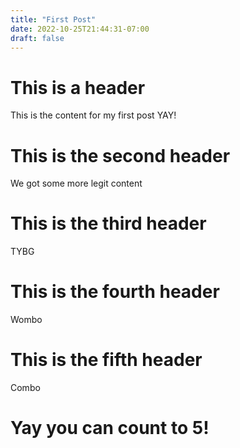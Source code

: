 ```yaml
---
title: "First Post"
date: 2022-10-25T21:44:31-07:00
draft: false
---
```


# This is a header
This is the content for my first post YAY!

# This is the second header
We got some more legit content

# This is the third header
TYBG

# This is the fourth header
Wombo

# This is the fifth header
Combo

# Yay you can count to 5! 